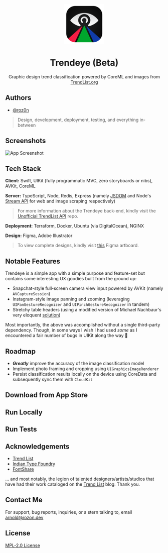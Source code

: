 <p align="center" width="100%">
    <img width="128px" height="128px" src="./README-Icon.png"> 
</p>

<h1 align="center">Trendeye (Beta)</h1>

<p align="center" width="100%">
    Graphic design trend classification powered by CoreML and images from <a href="https://www.trendlist.org">TrendList.org</a>
</p>

## Authors

- [@roz0n](https://www.linkedin.com/in/rozon)

> Design, development, deployment, testing, and everything in-between

## Screenshots

![App Screenshot](https://via.placeholder.com/468x300?text=App+Screenshot+Here)

## Tech Stack

**Client:** Swift, UIKit (fully programmatic MVC, zero storyboards or nibs), AVKit, CoreML

**Server:** TypeScript, Node, Redis, Express (namely [JSDOM](https://github.com/jsdom/jsdom) and Node's [Stream API](https://nodejs.org/api/stream.html#stream_stream) for web and image scraping respectively)

> For more information about the Trendeye back-end, kindly visit the [Unofficial TrendList API](https://github.com/roz0n/trendlist-api) repo.

**Deployment:** Terraform, Docker, Ubuntu (via DigitalOcean), NGINX

**Design:** Figma, Adobe Illustrator

> To view complete designs, kindly visit [this](https://www.figma.com/file/yb2EerWCmNrCjhuYVYR150/TRENDEYE-iOS-App?node-id=321%3A582) Figma artboard.

## Notable Features

Trendeye is a simple app with a simple purpose and feature-set but contains some interesting UX goodies built from the ground up:

- Snapchat-style full-screen camera view input powered by AVKit (namely `AVCaptureSession`)
- Instagram-style image panning and zooming (leveraging `UIPanGestureRecognizer` and `UIPinchGestureRecognizer` in tandem)
- Stretchy table headers (using a modified version of Michael Nachbaur's very eloquent [solution](https://nachbaur.com/2020/05/06/stretchable-tableview-header/))

Most importantly, the above was accomplished without a single third-party dependency. Though, in some ways I wish I had used _some_ as I encountered a fair number of bugs in UIKit along the way 🌝

## Roadmap

- **_Greatly_** improve the accuracy of the image classification model
- Implement photo framing and cropping using `UIGraphicsImageRenderer`
- Persist classification results locally on the device using CoreData and subsequently sync them with `CloudKit`

## Download from App Store

## Run Locally

## Run Tests

## Acknowledgements

- [Trend List](https://www.trendlist.org/)
- [Indian Type Foundry](https://www.indiantypefoundry.com/)
- [FontShare](https://www.fontshare.com/)

... and most notably, the legion of talented designers/artists/studios that have had their work cataloged on the [Trend List](https://www.trendlist.org) blog. Thank you.

## Contact Me

For support, bug reports, inquiries, or a stern talking to, email arnold@rozon.dev

## License

[MPL-2.0 License](https://choosealicense.com/licenses/mpl-2.0/)
